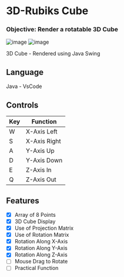 # 3D-Rubiks Cube
### Objective: Render a rotatable 3D Cube

![image](https://github.com/MatthewDRomano/3D-Cube/assets/120230187/8171c7d4-f884-429d-8d35-229316434e28)
![image](https://github.com/MatthewDRomano/3D-Cube/assets/120230187/16e6c155-4752-4326-8d8a-a7227bb038f1)

3D Cube - Rendered using Java Swing


## Language
Java - VsCode

## Controls
| Key |  Function   |
| --- | ----------- |
|  W  | X-Axis Left |
|  S  | X-Axis Right|
|  A  | Y-Axis  Up  |
|  D  | Y-Axis Down | 
|  E  |  Z-Axis In  |
|  Q  |  Z-Axis Out | 

## Features
- [x] Array of 8 Points
- [x] 3D Cube Display
- [x] Use of Projection Matrix 
- [x] Use of Rotation Matrix
- [x] Rotation Along X-Axis
- [x] Rotation Along Y-Axis
- [x] Rotation Along Z-Axis
- [ ] Mouse Drag to Rotate
- [ ] Practical Function
